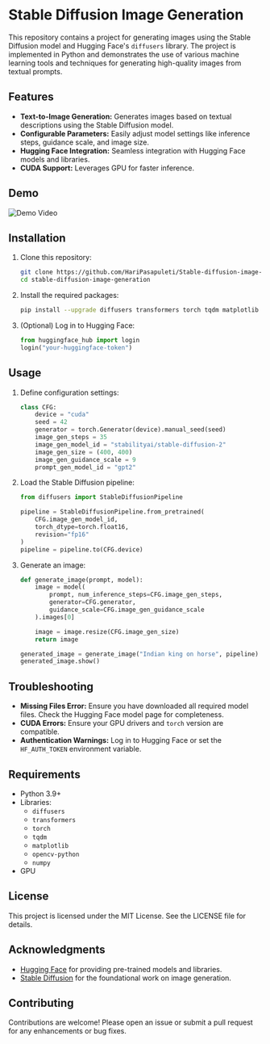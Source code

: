 # Stable Diffusion Image Generation

This repository contains a project for generating images using the Stable Diffusion model and Hugging Face's `diffusers` library. The project is implemented in Python and demonstrates the use of various machine learning tools and techniques for generating high-quality images from textual prompts.

## Features

- **Text-to-Image Generation:** Generates images based on textual descriptions using the Stable Diffusion model.
- **Configurable Parameters:** Easily adjust model settings like inference steps, guidance scale, and image size.
- **Hugging Face Integration:** Seamless integration with Hugging Face models and libraries.
- **CUDA Support:** Leverages GPU for faster inference.

## Demo

![Demo Video]([path/to/your/demo_video.mp4](https://www.youtube.com/watch?v=Aa1L32O1rVM))

## Installation

1. Clone this repository:
   ```bash
   git clone https://github.com/HariPasapuleti/Stable-diffusion-image-generation
   cd stable-diffusion-image-generation
   ```

2. Install the required packages:
   ```bash
   pip install --upgrade diffusers transformers torch tqdm matplotlib opencv-python pandas numpy
   ```

3. (Optional) Log in to Hugging Face:
   ```python
   from huggingface_hub import login
   login("your-huggingface-token")
   ```

## Usage

1. Define configuration settings:
   ```python
   class CFG:
       device = "cuda"
       seed = 42
       generator = torch.Generator(device).manual_seed(seed)
       image_gen_steps = 35
       image_gen_model_id = "stabilityai/stable-diffusion-2"
       image_gen_size = (400, 400)
       image_gen_guidance_scale = 9
       prompt_gen_model_id = "gpt2"
   ```

2. Load the Stable Diffusion pipeline:
   ```python
   from diffusers import StableDiffusionPipeline

   pipeline = StableDiffusionPipeline.from_pretrained(
       CFG.image_gen_model_id,
       torch_dtype=torch.float16,
       revision="fp16"
   )
   pipeline = pipeline.to(CFG.device)
   ```

3. Generate an image:
   ```python
   def generate_image(prompt, model):
       image = model(
           prompt, num_inference_steps=CFG.image_gen_steps,
           generator=CFG.generator,
           guidance_scale=CFG.image_gen_guidance_scale
       ).images[0]

       image = image.resize(CFG.image_gen_size)
       return image

   generated_image = generate_image("Indian king on horse", pipeline)
   generated_image.show()
   ```

## Troubleshooting

- **Missing Files Error:** Ensure you have downloaded all required model files. Check the Hugging Face model page for completeness.
- **CUDA Errors:** Ensure your GPU drivers and `torch` version are compatible.
- **Authentication Warnings:** Log in to Hugging Face or set the `HF_AUTH_TOKEN` environment variable.

## Requirements

- Python 3.9+
- Libraries:
  - `diffusers`
  - `transformers`
  - `torch`
  - `tqdm`
  - `matplotlib`
  - `opencv-python`
  - `numpy`
- GPU

## License

This project is licensed under the MIT License. See the LICENSE file for details.

## Acknowledgments

- [Hugging Face](https://huggingface.co/) for providing pre-trained models and libraries.
- [Stable Diffusion](https://github.com/CompVis/stable-diffusion) for the foundational work on image generation.

## Contributing

Contributions are welcome! Please open an issue or submit a pull request for any enhancements or bug fixes.

